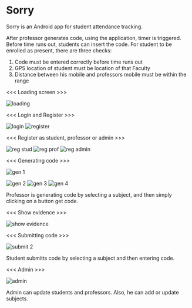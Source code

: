 # Sorry

Sorry is an Android app for student attendance tracking. 

After professor generates code, using the application, timer is triggered. Before time runs out, students can insert the code. 
For student to be enrolled as present, there are three checks:
  1. Code must be entered correctly before time runs out
  2. GPS location of student must be location of that Faculty
  3. Distance between his mobile and professors mobile must be within the range
  
  
<<< Loading screen >>>

![loading](https://user-images.githubusercontent.com/39527815/86066136-a6290b80-ba71-11ea-852a-b6bc787b2a96.png)

<<< Login and Register >>>

![login](https://user-images.githubusercontent.com/39527815/86066149-afb27380-ba71-11ea-9381-d3767573c5dd.png)
![register](https://user-images.githubusercontent.com/39527815/86066154-b3de9100-ba71-11ea-88e6-2160ce1688bb.png)

<<< Register as student, professor or admin >>>

![reg stud](https://user-images.githubusercontent.com/39527815/86066162-b8a34500-ba71-11ea-8f08-cac54787aee6.png)
![reg prof](https://user-images.githubusercontent.com/39527815/86066163-ba6d0880-ba71-11ea-80e6-0786d9fab042.png)
![reg admin](https://user-images.githubusercontent.com/39527815/86066169-be008f80-ba71-11ea-87bc-437312056efe.png)

<<< Generating code >>>

![gen 1](https://user-images.githubusercontent.com/39527815/86066485-8b0acb80-ba72-11ea-97e0-3201827f8342.png)

![gen 2](https://user-images.githubusercontent.com/39527815/86066486-8ba36200-ba72-11ea-92df-4eccefddd7ff.png)
![gen 3](https://user-images.githubusercontent.com/39527815/86066487-8c3bf880-ba72-11ea-9207-1fa3a0b6d46b.png)
![gen 4](https://user-images.githubusercontent.com/39527815/86066488-8c3bf880-ba72-11ea-843d-130e17921dd3.png)

Professor is generating code by selecting a subject, and then simply clicking on a button get code.

<<< Show evidence >>>

![show evidence](https://user-images.githubusercontent.com/39527815/86066850-93afd180-ba73-11ea-9408-a23d208d35e4.png)

<<< Submitting code >>>

![submit 2](https://user-images.githubusercontent.com/39527815/86066835-8abf0000-ba73-11ea-90b2-a3de09d9c73f.png)

Student submitts code by selecting a subject and then entering code.

<<< Admin >>>

![admin](https://user-images.githubusercontent.com/39527815/86066946-d83b6d00-ba73-11ea-835d-54786848c55a.png)

Admin can update students and professors. Also, he can add or update subjects.
